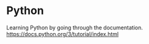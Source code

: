 # Python
Learning Python by going through the documentation. https://docs.python.org/3/tutorial/index.html
